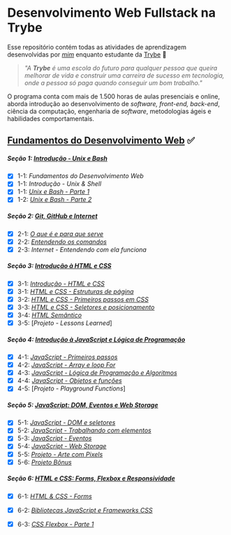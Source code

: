 # Desenvolvimento Web Fullstack na Trybe

Esse repositório contém todas as atividades de aprendizagem desenvolvidas por _[mim]()_ enquanto estudante da [Trybe](https://www.betrybe.com/) :rocket:

> _"A **Trybe** é uma escola do futuro para qualquer pessoa que queira melhorar de vida e construir uma carreira de sucesso em tecnologia, onde a pessoa só paga quando conseguir um bom trabalho."_

O programa conta com mais de 1.500 horas de aulas presenciais e online, aborda introdução ao desenvolvimento de _software, front-end, back-end_, ciência da computação, engenharia de _software_, metodologias ágeis e habilidades comportamentais.

## [Fundamentos do Desenvolvimento Web](https://github.com/LiukenMonteiro/trybe-exercicios/tree/main/modulo-01-fundamentos) :white_check_mark:

##### Seção 1: [Introdução - Unix e Bash](https://github.com/LiukenMonteiro/trybe-exercicios/tree/main/modulo-01-fundamentos/secao-01-unix-e-bash)

- [x] 1-1: _Fundamentos do Desenvolvimento Web_
- [x] 1-1: _Introdução - Unix & Shell_
- [x] 1-1: [_Unix e Bash - Parte 1_](https://github.com/LiukenMonteiro/trybe-exercicios/tree/main/modulo-01-fundamentos/secao-01-unix-e-bash/dia-01-unix-e-bash-parte-01)
- [x] 1-2: [_Unix e Bash - Parte 2_](https://github.com/LiukenMonteiro/trybe-exercicios/tree/main/modulo-01-fundamentos/secao-01-unix-e-bash/dia-02-unix-e-bash-parte-02)

##### Seção 2: [Git, GitHub e Internet](https://github.com/LiukenMonteiro/trybe-exercicios/tree/main/modulo-01-fundamentos/secao-02-git-github-e-internet)

- [x] 2-1: [_O que é e para que serve_](https://github.com/LiukenMonteiro/trybe-exercicios/tree/main/modulo-01-fundamentos/secao-02-git-github-e-internet/dia-01-git-o-que-e-e-para-que-serve)
- [x] 2-2: [_Entendendo os comandos_](https://github.com/LiukenMonteiro/trybe-exercicios/tree/main/modulo-01-fundamentos/secao-02-git-github-e-internet/dia-02-git-e-github-entendendo-os-comandos)
- [x] 2-3: _Internet - Entendendo com ela funciona_

##### Seção 3: [Introdução à HTML e CSS](https://github.com/LiukenMonteiro/trybe-exercicios/tree/main/modulo-01-fundamentos/secao-03-introducao-a-html-e-css)

- [x] 3-1: [_Introdução - HTML e CSS_](https://github.com/LiukenMonteiro/trybe-exercicios/tree/main/modulo-01-fundamentos/secao-03-introducao-a-html-e-css)
- [x] 3-1: [_HTML e CSS - Estruturas de página_](https://github.com/LiukenMonteiro/trybe-exercicios/tree/main/modulo-01-fundamentos/secao-03-introducao-a-html-e-css/dia-01-html-e-css-estruturas-de-pagina)
- [x] 3-2: [_HTML e CSS - Primeiros passos em CSS_](https://github.com/LiukenMonteiro/trybe-exercicios/tree/main/modulo-01-fundamentos/secao-03-introducao-a-html-e-css/dia-02-html-e-css-primeiros-passos-em-css)
- [x] 3-3: [_HTML e CSS - Seletores e posicionamento_](https://github.com/LiukenMonteiro/trybe-exercicios/tree/main/modulo-01-fundamentos/secao-03-introducao-a-html-e-css/dia-03-html-e-css-seletores-e-posicionamento)
- [x] 3-4: [_HTML Semântico_](https://github.com/LiukenMonteiro/trybe-exercicios/tree/main/modulo-01-fundamentos/secao-03-introducao-a-html-e-css/dia-04-html-semantico)
- [x] 3-5: [_Projeto - Lessons Learned_]

##### Seção 4: [Introdução à JavaScript e Lógica de Programação]()
- [x] 4-1: [_JavaScript - Primeiros passos_](https://github.com/LiukenMonteiro/trybe-exercicios/tree/main/modulo-01-fundamentos/secao-04-introducao-a-javascript/dia-01-javascript-primeiros-passos)
- [x] 4-2: [_JavaScript - Array e loop For_](https://github.com/LiukenMonteiro/trybe-exercicios/tree/main/modulo-01-fundamentos/secao-04-introducao-a-javascript/dia-02-javascript-array-e-loop-for)
- [x] 4-3: [_JavaScript - Lógica de Programação e Algoritmos_](https://github.com/LiukenMonteiro/trybe-exercicios/tree/main/modulo-01-fundamentos/secao-04-introducao-a-javascript/dia-03-javascript-logica-de-programacao-e-algoritmos)
- [x] 4-4: [_JavaScript - Objetos e funções_](https://github.com/LiukenMonteiro/trybe-exercicios/tree/main/modulo-01-fundamentos/secao-04-introducao-a-javascript/dia-04-javascript-objetos-e-funcoes)
- [x] 4-5: [_Projeto - Playground Functions_]

##### Seção 5: [JavaScript: DOM, Eventos e Web Storage](https://github.com/LiukenMonteiro/trybe-exercicios/tree/main/modulo-01-fundamentos/secao-05-javascript-DOM-eventos-e-web-storage)
- [x] 5-1: [_JavaScript - DOM e seletores_](https://github.com/LiukenMonteiro/trybe-exercicios/tree/main/modulo-01-fundamentos/secao-05-javascript-DOM-eventos-e-web-storage/dia-01-javascript-DOM-e-seletores)
- [x] 5-2: [_JavaScript - Trabalhando com elementos_]()
- [x] 5-3: [_JavaScript - Eventos_]()
- [x] 5-4: [_JavaScript - Web Storage_]()
- [x] 5-5: [_Projeto - Arte com Pixels_]()
- [x] 5-6: [_Projeto Bônus_]()

##### Seção 6: [HTML e CSS: Forms, Flexbox e Responsividade]()
- [x] 6-1: [_HTML & CSS - Forms_]()
- [x] 6-2: [_Bibliotecas JavaScript e Frameworks CSS_]()
- [x] 6-3: [_CSS Flexbox - Parte 1_]()


